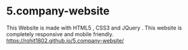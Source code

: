 # 5.company-website
This Website is made with HTML5 , CSS3 and JQuery . This website is completely responsive and mobile friendly.
https://rohit1802.github.io/5.company-website/
